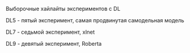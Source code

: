 Выборочные хайлайты экспериментов с DL

DL5 - пятый эксперимент, самая продвинутая самодельная модель

DL7 - седьмой эксперимент, xlnet

DL9 - девятый эксперимент, Roberta
